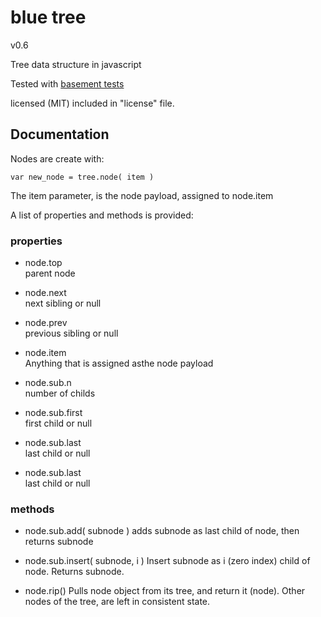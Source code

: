 
# blue tree
v0.6

Tree data structure in javascript

Tested with [basement tests](http://nzonbi.github.com/blue-tree/test)

licensed (MIT) included in "license" file.



## Documentation

Nodes are create with:

    var new_node = tree.node( item )

The item parameter, is the node payload, assigned to node.item

A list of properties and methods is provided:

### properties

* node.top  
  parent node

* node.next  
  next sibling or null

* node.prev  
  previous sibling or null

* node.item  
  Anything that is assigned asthe node payload

* node.sub.n  
  number of childs

* node.sub.first  
  first child or null

* node.sub.last  
  last child or null

* node.sub.last  
  last child or null

### methods

* node.sub.add( subnode )
adds subnode as last child of node, then returns subnode

* node.sub.insert( subnode, i )
Insert subnode as i (zero index) child of node. Returns subnode.

* node.rip()
Pulls node object from its tree, and return it (node). 
Other nodes of the tree, are left in consistent state.










